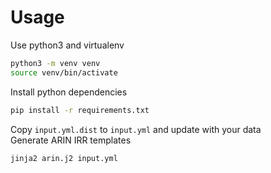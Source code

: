 # Usage

Use python3 and virtualenv

```bash
python3 -m venv venv
source venv/bin/activate
```

Install python dependencies

```bash
pip install -r requirements.txt
```

Copy `input.yml.dist` to `input.yml` and update with your data  
Generate ARIN IRR templates

```bash
jinja2 arin.j2 input.yml
```
